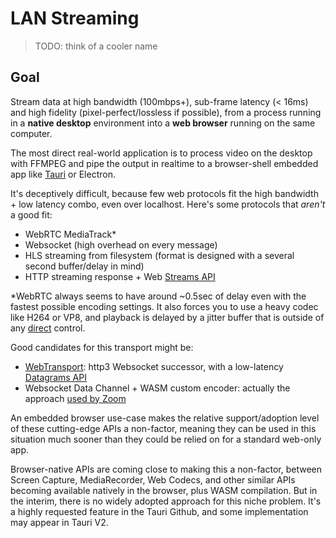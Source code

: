 # LAN Streaming

> TODO: think of a cooler name

## Goal

Stream data at high bandwidth (100mbps+), sub-frame latency (< 16ms) and high fidelity
(pixel-perfect/lossless if possible), from a process running in a **native desktop**
environment into a **web browser** running on the same computer.

The most direct real-world application is to process video on the desktop with
FFMPEG and pipe the output in realtime to a browser-shell embedded app like
[Tauri](https://tauri.app/) or Electron.

It's deceptively difficult, because few web protocols fit the high bandwidth +
low latency combo, even over localhost. Here's some protocols that _aren't_ a good fit:

- WebRTC MediaTrack*
- Websocket (high overhead on every message)
- HLS streaming from filesystem (format is designed with a several second
  buffer/delay in mind)
- HTTP streaming response + Web [Streams API](https://developer.mozilla.org/en-US/docs/Web/API/Streams_API)

*WebRTC always seems to have around ~0.5sec of delay even with the fastest possible
encoding settings. It also forces you to use a heavy codec like H264 or VP8, and playback is delayed by a
jitter buffer that is outside of any
[direct](https://www.google.com/search?q=playoutDelayHint) control.

Good candidates for this transport might be:

- [WebTransport](https://developer.mozilla.org/en-US/docs/Web/API/WebTransport):
  http3 Websocket successor, with a low-latency [Datagrams
  API](https://developer.mozilla.org/en-US/docs/Web/API/WebTransport/datagrams)
- Websocket Data Channel + WASM custom encoder: actually the approach [used by Zoom](https://youtu.be/99FqwKka6mg)

An embedded browser use-case makes the relative support/adoption level of these
cutting-edge APIs a non-factor, meaning they can be used in this situation much
sooner than they could be relied on for a standard web-only app.

Browser-native APIs are coming close to making this a non-factor, between Screen
Capture, MediaRecorder, Web Codecs, and other similar APIs becoming available
natively in the browser, plus WASM compilation. But in the interim,
there is no widely adopted approach for this niche problem. It's a highly
requested feature in the Tauri Github, and some implementation may appear in
Tauri V2.
